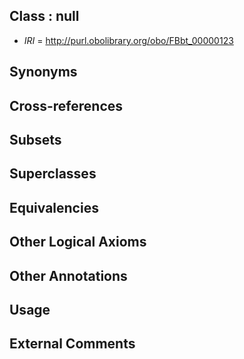 
## Class : null

 * *IRI* = http://purl.obolibrary.org/obo/FBbt_00000123

## Synonyms


## Cross-references


## Subsets


## Superclasses


## Equivalencies


## Other Logical Axioms


## Other Annotations


## Usage


## External Comments

